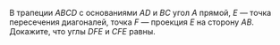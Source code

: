 В трапеции $ABCD$ с основаниями $AD$ и $BC$ угол $A$ прямой, $E$ — точка пересечения диагоналей, точка $F$ — проекция $Е$ на сторону $AB$. Докажите, что углы $DFE$ и $CFE$ равны.